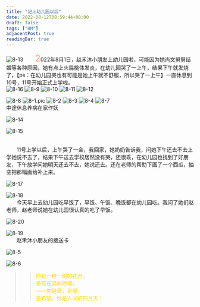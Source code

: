 ```yaml
---
title: "记上幼儿园以后"
date: 2022-08-12T08:59:44+08:00
draft: false
tags: ["HM"]
adjacentPost: true
readingBar: true
---
```

![8-13](https://cdn.jsdelivr.net/gh/imum-me/img@main/uPic/8-13.jpg)
&emsp;&emsp;<font size=5 color=#ffa07a>2</font>022年8月1日，赵禾沐小朋友上幼儿园啦，可能因为她尚文舅舅结婚等各种原因，她有点上火扁桃体发炎，在幼儿园哭了一上午，结果下午就发烧了，【ps：在幼儿园哭也有可能是她上午就不舒服，所以哭了一上午】一直休息到10号，11号开始正式上学啦。<br>
![8-16](https://cdn.jsdelivr.net/gh/imum-me/img@main/uPic/8-16.png)
![8-9](https://cdn.jsdelivr.net/gh/imum-me/img@main/uPic/8-9.jpg)
![8-10](https://cdn.jsdelivr.net/gh/imum-me/img@main/uPic/8-10.jpg)
![8-11](https://cdn.jsdelivr.net/gh/imum-me/img@main/uPic/8-11.jpg)
![8-12](https://cdn.jsdelivr.net/gh/imum-me/img@main/uPic/8-12.jpg)

![8-8](https://cdn.jsdelivr.net/gh/imum-me/img@main/uPic/8-8.jpg)
![8-1.pic](https://cdn.jsdelivr.net/gh/imum-me/img@main/uPic/8-1.pic.jpg)
![8-2](https://cdn.jsdelivr.net/gh/imum-me/img@main/uPic/8-2.jpg)
![8-3](https://cdn.jsdelivr.net/gh/imum-me/img@main/uPic/8-3.jpg)
![8-4](https://cdn.jsdelivr.net/gh/imum-me/img@main/uPic/8-4.jpg)
![8-7](https://cdn.jsdelivr.net/gh/imum-me/img@main/uPic/8-7.jpg)
<br>
中途休息养病在家作妖
<br>

![8-14](https://cdn.jsdelivr.net/gh/imum-me/img@main/uPic/8-14.jpg)

![8-15](https://cdn.jsdelivr.net/gh/imum-me/img@main/uPic/8-15.jpg)

<br>
&emsp;&emsp;11号上学以后，上午哭了一会，我回家，她奶奶告诉我，问她下午还去不去上学她说不去了，结果下午送去学校居然没有哭，还很乖，在幼儿园也找到了好朋友，下午放学问她明天还去不去，她说还去。还在老师的帮助下画了一个西瓜，抽空把那幅画给补上来。
<br>

![8-17](https://cdn.jsdelivr.net/gh/imum-me/img@main/uPic/8-17.JPG)

![8-18](https://cdn.jsdelivr.net/gh/imum-me/img@main/uPic/8-18.JPG)
<br>
&emsp;&emsp;今天早上去幼儿园吃早饭了，早饭、午饭、晚饭都在幼儿园吃。我问了她们赵老师，赵老师说她在幼儿园很认真的吃了早饭。<br>

![8-20](https://cdn.jsdelivr.net/gh/imum-me/img@main/uPic/8-20.jpeg)

![8-19](https://cdn.jsdelivr.net/gh/imum-me/img@main/uPic/8-19.PNG)
<br>
&emsp;&emsp;赵禾沐小朋友的接送卡


![8-5](https://cdn.jsdelivr.net/gh/imum-me/img@main/uPic/8-5.png)

![8-6](https://cdn.jsdelivr.net/gh/imum-me/img@main/uPic/8-6.jpg)
<br>
> > <font color=#ffd700>你是一树一树的花开，<br>
> > 是燕在梁间呢喃，<br>
> > ——你是爱，是暖，<br>
> > 是希望，你是人间的四月天！</font><br>
